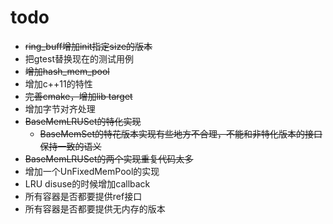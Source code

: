 # todo
+ ~~ring_buff增加init指定size的版本~~
+ 把gtest替换现在的测试用例
+ ~~增加hash_mem_pool~~
+ 增加c++11的特性
+ ~~完善cmake，增加lib target~~
+ 增加字节对齐处理
+ ~~BaseMemLRUSet的特化实现~~
   + ~~BaseMemSet的特花版本实现有些地方不合理，不能和非特化版本的接口保持一致的语义~~
+ ~~BaseMemLRUSet的两个实现重复代码太多~~
+ 增加一个UnFixedMemPool的实现
+ LRU disuse的时候增加callback
+ 所有容器是否都要提供ref接口
+ 所有容器是否都要提供无内存的版本

